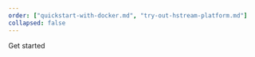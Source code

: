```yaml
---
order: ["quickstart-with-docker.md", "try-out-hstream-platform.md"]
collapsed: false
---
```


Get started
